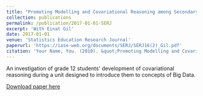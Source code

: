 ```yaml
---
title: "Promoting Modelling and Covariational Reasoning among Secondary School Students in the Context of Big Data"
collection: publications
permalink: /publication/2017-01-01-SERJ
excerpt: 'With Einat Gil'
date: 2017-01-01
venue: 'Statistics Education Research Journal'
paperurl: 'https://iase-web.org/documents/SERJ/SERJ16(2)_Gil.pdf'
citation: 'Your Name, You. (2010). &quot;Promoting Modelling and Covariational Reasoning among Secondary School Students in the Context of Big Data.&quot; <i>Statistics Education Research Journal</i>. 16(2), 163-190.'
---
```

An investigation of grade 12 students' development of covariational reasoning during a unit designed to introduce them to concepts of Big Data.

[Download paper here](https://iase-web.org/documents/SERJ/SERJ16(2)_Gil.pdf)

